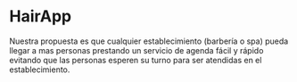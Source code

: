 # HairApp
Nuestra propuesta es que cualquier establecimiento (barbería o spa) pueda llegar a mas personas prestando un servicio de agenda fácil y rápido evitando que las personas esperen su turno para ser atendidas en el establecimiento.
